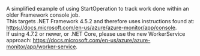 ﻿A simplified example of using StartOperation to track work done within an older Framework console job.  
This targets .NET Framework 4.5.2 and therefore uses instructions found at: https://docs.microsoft.com/en-us/azure/azure-monitor/app/console.  
If using 4.7.2 or newer, or .NET Core, please use the new WorkerService approach: https://docs.microsoft.com/en-us/azure/azure-monitor/app/worker-service.
